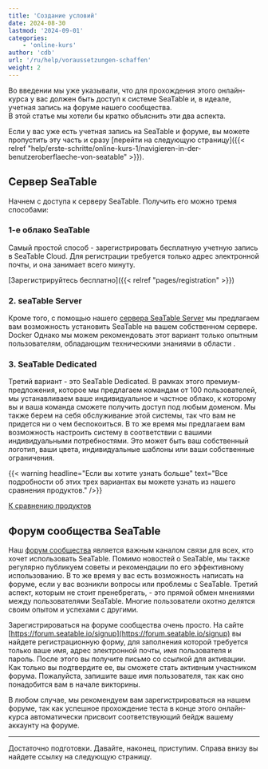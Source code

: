 ```yaml
---
title: 'Создание условий'
date: 2024-08-30
lastmod: '2024-09-01'
categories:
    - 'online-kurs'
author: 'cdb'
url: '/ru/help/voraussetzungen-schaffen'
weight: 2
---
```


Во введении мы уже указывали, что для прохождения этого онлайн-курса у вас должен быть доступ к системе SeaTable и, в идеале, учетная запись на форуме нашего сообщества.  
В этой статье мы хотели бы кратко объяснить эти два аспекта.

Если у вас уже есть учетная запись на SeaTable и форуме, вы можете пропустить эту часть и сразу [перейти на следующую страницу]({{< relref "help/erste-schritte/online-kurs-1/navigieren-in-der-benutzeroberflaeche-von-seatable" >}}).

## Сервер SeaTable

Начнем с доступа к серверу SeaTable. Получить его можно тремя способами:

### 1-е облако SeaTable

Самый простой способ - зарегистрировать бесплатную учетную запись в SeaTable Cloud. Для регистрации требуется только адрес электронной почты, и она занимает всего минуту.

[Зарегистрируйтесь бесплатно]({{< relref "pages/registration" >}})

### 2\. seaTable Server

Кроме того, с помощью нашего [сервера SeaTable Server](https://admin.seatable.io/) мы предлагаем вам возможность установить SeaTable на вашем собственном сервере. Docker Однако мы можем рекомендовать этот вариант только опытным пользователям, обладающим техническими знаниями в области .

### 3\. SeaTable Dedicated

Третий вариант - это SeaTable Dedicated. В рамках этого премиум-предложения, которое мы предлагаем командам от 100 пользователей, мы устанавливаем ваше индивидуальное и частное облако, к которому вы и ваша команда сможете получить доступ под любым доменом. Мы также берем на себя обслуживание этой системы, так что вам не придется ни о чем беспокоиться. В то же время мы предлагаем вам возможность настроить систему в соответствии с вашими индивидуальными потребностями. Это может быть ваш собственный логотип, ваши цвета, индивидуальные шаблоны или ваши собственные ограничения.

{{< warning  headline="Если вы хотите узнать больше"  text="Все подробности об этих трех вариантах вы можете узнать из нашего сравнения продуктов." />}}

[К сравнению продуктов](https://seatable.io/ru/produktvergleich/)

## Форум сообщества SeaTable

Наш [форум сообщества](https://forum.seatable.io) является важным каналом связи для всех, кто хочет использовать SeaTable. Помимо новостей о SeaTable, мы также регулярно публикуем советы и рекомендации по его эффективному использованию. В то же время у вас есть возможность написать на форуме, если у вас возникли вопросы или проблемы с SeaTable. Третий аспект, которым не стоит пренебрегать, - это прямой обмен мнениями между пользователями SeaTable. Многие пользователи охотно делятся своим опытом и успехами с другими.

Зарегистрироваться на форуме сообщества очень просто. На сайте [https://forum.seatable.io/signup](https://forum.seatable.io/signup) вы найдете регистрационную форму, для заполнения которой требуется только ваше имя, адрес электронной почты, имя пользователя и пароль. После этого вы получите письмо со ссылкой для активации. Как только вы подтвердите ее, вы сможете стать активным участником форума. Пожалуйста, запишите ваше имя пользователя, так как оно понадобится вам в начале викторины.

В любом случае, мы рекомендуем вам зарегистрироваться на нашем форуме, так как успешное прохождение теста в конце этого онлайн-курса автоматически присвоит соответствующий бейдж вашему аккаунту на форуме.

---

Достаточно подготовки. Давайте, наконец, приступим. Справа внизу вы найдете ссылку на следующую страницу.
